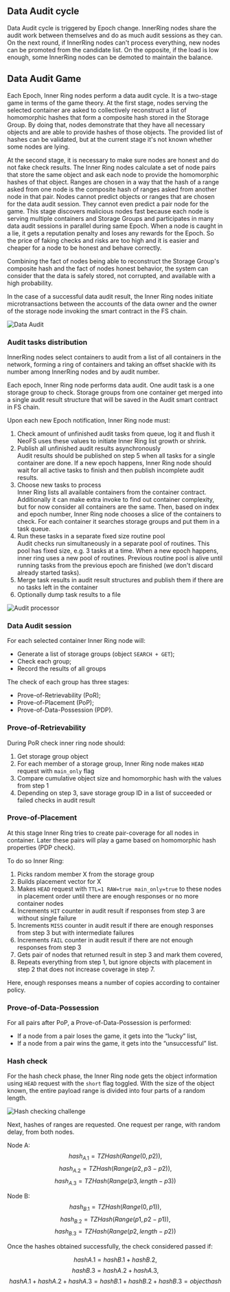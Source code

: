 
## Data Audit cycle

Data Audit cycle is triggered by Epoch change. InnerRing nodes share the audit work between themselves and do as much audit sessions as they can. On the next round, if InnerRing nodes can't process everything, new nodes can be promoted from the candidate list. On the opposite, if the load is low enough, some InnerRing nodes can be demoted to maintain the balance.

## Data Audit Game

Each Epoch, Inner Ring nodes perform a data audit cycle. It is a two-stage game in terms of the game theory. At the first stage, nodes serving the selected container are asked to collectively reconstruct a list of homomorphic hashes that form a composite hash stored in the Storage Group. By doing that, nodes demonstrate that they have all necessary objects and are able to provide hashes of those objects. The provided list of hashes can be validated, but at the current stage it's not known whether some nodes are lying.

At the second stage, it is necessary to make sure nodes are honest and do not fake check results. The Inner Ring nodes calculate a set of node pairs that store the same object and ask each node to provide the homomorphic hashes of that object. Ranges are chosen in a way that the hash of a range asked from one node is the composite hash of ranges asked from another node in that pair. Nodes cannot predict objects or ranges that are chosen for the data audit session. They cannot even predict a pair node for the game. This stage discovers malicious nodes fast because each node is serving multiple containers and Storage Groups and participates in many data audit sessions in parallel during same Epoch. When a node is caught in a lie, it gets a reputation penalty and loses any rewards for the Epoch. So the price of faking checks and risks are too high and it is easier and cheaper for a node to be honest and behave correctly.

Combining the fact of nodes being able to reconstruct the Storage Group's composite hash and the fact of nodes honest behavior, the system can consider that the data is safely stored, not corrupted, and available with a high probability.

In the case of a successful data audit result, the Inner Ring nodes initiate microtransactions between the accounts of the data owner and the owner of the storage node invoking the smart contract in the FS chain.

![Data Audit](pic/1.png)

### Audit tasks distribution

InnerRing nodes select containers to audit from a list of all containers in the network, forming a ring of containers and taking an offset shackle with its number among InnerRing nodes and by audit number.

Each epoch, Inner Ring node performs data audit. One audit task is a one storage group to check. Storage groups from one container get merged into a single audit result structure that will be saved in the Audit smart contract in FS chain.

Upon each new Epoch notification, Inner Ring node must:

 1. Check amount of unfinished audit tasks from queue, log it and flush it \
    NeoFS uses these values to initiate Inner Ring list growth or shrink.
 2. Publish all unfinished audit results asynchronously \
    Audit results should be published on step 5 when all tasks for a single container are done. If a new epoch happens, Inner Ring node should wait for all active tasks to finish and then publish incomplete audit results.
 3. Choose new tasks to process \
    Inner Ring lists all available containers from the container contract. Additionally it can make extra invoke to find out container complexity, but for now consider all containers are the same. Then, based on index and epoch number, Inner Ring node chooses a slice of the containers to check. For each container it searches storage groups and put them in a task queue.
 4. Run these tasks in a separate fixed size routine pool \
    Audit checks run simultaneously in a separate pool of routines. This pool has fixed size, e.g. 3 tasks at a time. When a new epoch happens, inner ring uses a new pool of routines. Previous routine pool is alive until running tasks from the previous epoch are finished (we don't discard already started tasks). 
 5. Merge task results in audit result structures and publish them if there are no tasks left in the container
 6. Optionally dump task results to a file

![Audit processor](pic/audit_processor)

### Data Audit session

For each selected container Inner Ring node will:

 - Generate a list of storage groups (object `SEARCH + GET`);
 - Check each group;
 - Record the results of all groups

The check of each group has three stages:

 - Prove-of-Retrievability (PoR);
 - Prove-of-Placement (PoP);
 - Prove-of-Data-Possession (PDP).

### Prove-of-Retrievability

During PoR check inner ring node should:

 1. Get storage group object
 2. For each member of a storage group, Inner Ring node makes `HEAD` request with `main_only` flag
 3. Compare cumulative object size and homomorphic hash with the values from step 1
 4. Depending on step 3, save storage group ID in a list of succeeded or failed checks in audit result

###  Prove-of-Placement

At this stage Inner Ring tries to create pair-coverage for all nodes in container. Later these pairs will play a game based on homomorphic hash properties (PDP check).

To do so Inner Ring:

 1. Picks random member X from the storage group
 2. Builds placement vector for X
 3. Makes `HEAD` request with `TTL=1 RAW=true main_only=true` to these nodes in placement order until there are enough responses or no more container nodes
 4. Increments `HIT` counter in audit result if responses from step 3 are without single failure
 5. Increments `MISS` counter in audit result if there are enough responses from step 3 but with intermediate failures
 6. Increments `FAIL` counter in audit result if there are not enough responses from step 3
 7. Gets pair of nodes that returned result in step 3 and mark them covered,
 8. Repeats everything from step 1, but ignore objects with placement in step 2 that does not increase coverage in step 7.

Here, enough responses means a number of copies according to container policy.

### Prove-of-Data-Possession

For all pairs after PoP, a Prove-of-Data-Possession is performed:

 - If a node from a pair loses the game, it gets into the “lucky” list,
 - If a node from a pair wins the game, it gets into the “unsuccessful” list.

### Hash check

For the hash check phase, the Inner Ring node gets the object information using `HEAD` request with the `short` flag toggled. With the size of the object known, the entire payload range is divided into four parts of a random length.

![Hash checking challenge](pic/hash_check)

Next, hashes of ranges are requested. One request per range, with random delay, from both nodes.

Node A:
$$ hash_{A.1} = TZHash(Range(0, p2)), $$
$$ hash_{A.2} = TZHash(Range(p2, p3-p2)), $$
$$ hash_{A.3} = TZHash(Range(p3, length-p3)) $$

Node B:
$$ hash_{B.1} = TZHash(Range(0, p1)), $$
$$ hash_{B.2} = TZHash(Range(p1, p2-p1)), $$
$$ hash_{B.3} = TZHash(Range(p2, length-p2)) $$

Once the hashes obtained successfully, the check considered passed if:

$$ hash{A.1} = hash{B.1} + hash{B.2}, $$
$$ hash{B.3} = hash{A.2} + hash{A.3}, $$
$$ hash{A.1} + hash{A.2} + hash{A.3} = hash{B.1} + hash{B.2} + hash{B.3} =
object hash $$
